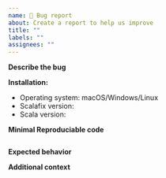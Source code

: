 ```yaml
---
name: 🐛 Bug report
about: Create a report to help us improve
title: ""
labels: ""
assignees: ""
---
```


**Describe the bug**

<!-- A clear and concise description of what the bug is. -->

**Installation:**

- Operating system: macOS/Windows/Linux
- Scalafix version:
- Scala version:

**Minimal Reproduciable code**

```scala

```

**Expected behavior**

<!-- A clear and concise description of what you expected to happen. -->


**Additional context**

<!-- Add any other context about the problem here. -->


